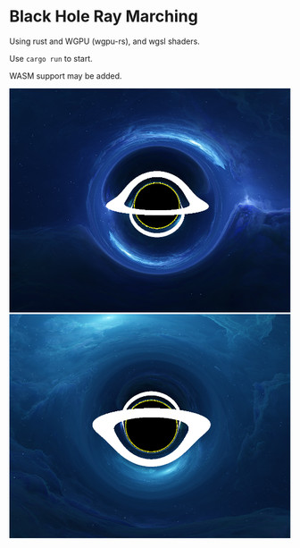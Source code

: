 # Black Hole Ray Marching

Using rust and WGPU (wgpu-rs), and wgsl shaders.

Use `cargo run` to start.

WASM support may be added.

![Black hole](images/blackhole.png)
![Black hole from underneath](images/blackholefromunderneath.png)